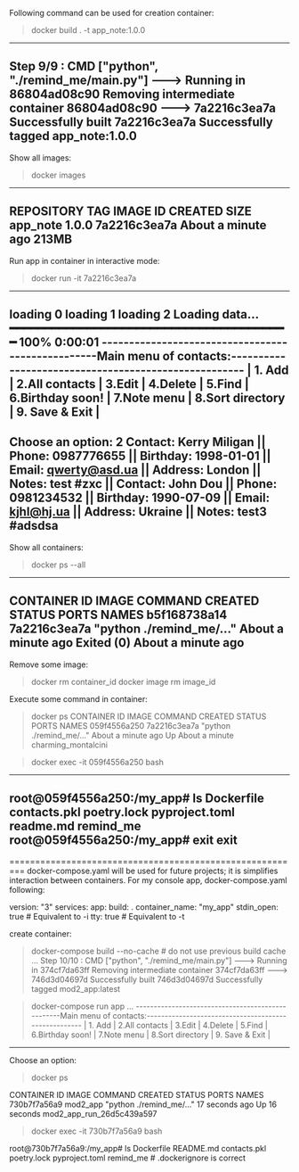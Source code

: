 Following command can be used for creation container:
>  docker build . -t app_note:1.0.0
-------------
Step 9/9 : CMD ["python", "./remind_me/main.py"]
 ---> Running in 86804ad08c90
Removing intermediate container 86804ad08c90
 ---> 7a2216c3ea7a
Successfully built 7a2216c3ea7a
Successfully tagged app_note:1.0.0
-------------

Show all images:
> docker images
-----------
REPOSITORY                   TAG                    IMAGE ID       CREATED              SIZE
app_note                     1.0.0                  7a2216c3ea7a   About a minute ago   213MB
-----------

Run app in container in interactive mode:
> docker run -it 7a2216c3ea7a
-----------------------------
loading 0
loading 1
loading 2
Loading data... ━━━━━━━━━━━━━━━━━━━━━━━━━━━━━━━━━━━━━━━━ 100% 0:00:01
--------------------------------------------------Main menu of contacts:-----------------------------------------------------
| 1. Add | 2.All contacts | 3.Edit | 4.Delete | 5.Find | 6.Birthday soon! | 7.Note menu | 8.Sort directory | 9. Save & Exit |
-----------------------------------------------------------------------------------------------------------------------------
Choose an option: 2
Contact: Kerry Miligan || Phone: 0987776655 || Birthday: 1998-01-01 || Email: qwerty@asd.ua || Address: London || Notes: test #zxc || 
Contact: John Dou || Phone: 0981234532 || Birthday: 1990-07-09 || Email: kjhl@hj.ua || Address: Ukraine || Notes: test3 #adsdsa
-----------------------------

Show all containers:
> docker ps --all
-------
CONTAINER ID   IMAGE          COMMAND                  CREATED              STATUS                          PORTS                                           NAMES
b5f168738a14   7a2216c3ea7a   "python ./remind_me/…"   About a minute ago   Exited (0) About a minute ago                                                 
--------

Remove some image:
> docker rm container_id
> docker image rm image_id

Execute some command in container:
> docker ps
CONTAINER ID   IMAGE          COMMAND                  CREATED              STATUS              PORTS     NAMES
059f4556a250   7a2216c3ea7a   "python ./remind_me/…"   About a minute ago   Up About a minute             charming_montalcini

> docker exec -it 059f4556a250 bash
-----------
root@059f4556a250:/my_app# ls
Dockerfile  contacts.pkl  poetry.lock  pyproject.toml  readme.md  remind_me
root@059f4556a250:/my_app# exit
exit
-----------
=========================================================
docker-compose.yaml will be used for future projects; it is simplifies interaction between containers.
For my console app, docker-compose.yaml following:

version: "3"
services:
  app:
    build: .
    container_name: "my_app"
    stdin_open: true # Equivalent to -i
    tty: true # Equivalent to -t

create container:
> docker-compose build --no-cache  # do not use previous build cache
...
Step 10/10 : CMD ["python", "./remind_me/main.py"]
 ---> Running in 374cf7da63ff
Removing intermediate container 374cf7da63ff
 ---> 746d3d04697d
Successfully built 746d3d04697d
Successfully tagged mod2_app:latest

> docker-compose run app
...
--------------------------------------------------Main menu of contacts:-----------------------------------------------------
| 1. Add | 2.All contacts | 3.Edit | 4.Delete | 5.Find | 6.Birthday soon! | 7.Note menu | 8.Sort directory | 9. Save & Exit |
-----------------------------------------------------------------------------------------------------------------------------
Choose an option: 

> docker ps

CONTAINER ID   IMAGE      COMMAND                  CREATED          STATUS          PORTS     NAMES
730b7f7a56a9   mod2_app   "python ./remind_me/…"   17 seconds ago   Up 16 seconds             mod2_app_run_26d5c439a597

> docker exec -it 730b7f7a56a9 bash

root@730b7f7a56a9:/my_app# ls
Dockerfile  README.md  contacts.pkl  poetry.lock  pyproject.toml  remind_me  # .dockerignore is correct



